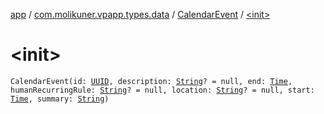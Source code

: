 [app](../../index.md) / [com.molikuner.vpapp.types.data](../index.md) / [CalendarEvent](index.md) / [&lt;init&gt;](./-init-.md)

# &lt;init&gt;

`CalendarEvent(id: `[`UUID`](../../com.molikuner.types/-u-u-i-d/index.md)`, description: `[`String`](https://kotlinlang.org/api/latest/jvm/stdlib/kotlin/-string/index.html)`? = null, end: `[`Time`](../../com.molikuner.types/-time/index.md)`, humanRecurringRule: `[`String`](https://kotlinlang.org/api/latest/jvm/stdlib/kotlin/-string/index.html)`? = null, location: `[`String`](https://kotlinlang.org/api/latest/jvm/stdlib/kotlin/-string/index.html)`? = null, start: `[`Time`](../../com.molikuner.types/-time/index.md)`, summary: `[`String`](https://kotlinlang.org/api/latest/jvm/stdlib/kotlin/-string/index.html)`)`